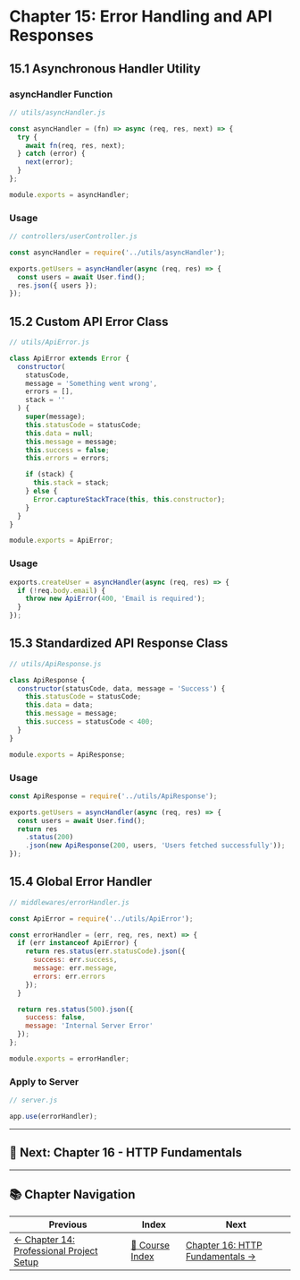 # Chapter 15: Error Handling and API Responses

## 15.1 Asynchronous Handler Utility

### asyncHandler Function

```javascript
// utils/asyncHandler.js

const asyncHandler = (fn) => async (req, res, next) => {
  try {
    await fn(req, res, next);
  } catch (error) {
    next(error);
  }
};

module.exports = asyncHandler;
```

### Usage

```javascript
// controllers/userController.js

const asyncHandler = require('../utils/asyncHandler');

exports.getUsers = asyncHandler(async (req, res) => {
  const users = await User.find();
  res.json({ users });
});
```

## 15.2 Custom API Error Class

```javascript
// utils/ApiError.js

class ApiError extends Error {
  constructor(
    statusCode,
    message = 'Something went wrong',
    errors = [],
    stack = ''
  ) {
    super(message);
    this.statusCode = statusCode;
    this.data = null;
    this.message = message;
    this.success = false;
    this.errors = errors;

    if (stack) {
      this.stack = stack;
    } else {
      Error.captureStackTrace(this, this.constructor);
    }
  }
}

module.exports = ApiError;
```

### Usage

```javascript
exports.createUser = asyncHandler(async (req, res) => {
  if (!req.body.email) {
    throw new ApiError(400, 'Email is required');
  }
});
```

## 15.3 Standardized API Response Class

```javascript
// utils/ApiResponse.js

class ApiResponse {
  constructor(statusCode, data, message = 'Success') {
    this.statusCode = statusCode;
    this.data = data;
    this.message = message;
    this.success = statusCode < 400;
  }
}

module.exports = ApiResponse;
```

### Usage

```javascript
const ApiResponse = require('../utils/ApiResponse');

exports.getUsers = asyncHandler(async (req, res) => {
  const users = await User.find();
  return res
    .status(200)
    .json(new ApiResponse(200, users, 'Users fetched successfully'));
});
```

## 15.4 Global Error Handler

```javascript
// middlewares/errorHandler.js

const ApiError = require('../utils/ApiError');

const errorHandler = (err, req, res, next) => {
  if (err instanceof ApiError) {
    return res.status(err.statusCode).json({
      success: err.success,
      message: err.message,
      errors: err.errors
    });
  }

  return res.status(500).json({
    success: false,
    message: 'Internal Server Error'
  });
};

module.exports = errorHandler;
```

### Apply to Server

```javascript
// server.js

app.use(errorHandler);
```

---

## 🎯 Next: Chapter 16 - HTTP Fundamentals

---

## 📚 Chapter Navigation

| Previous | Index | Next |
|----------|-------|------|
| [← Chapter 14: Professional Project Setup](./14_PROFESSIONAL_PROJECT_SETUP.md) | [📖 Course Index](../INDEX.md) | [Chapter 16: HTTP Fundamentals →](./16_HTTP_FUNDAMENTALS.md) |
